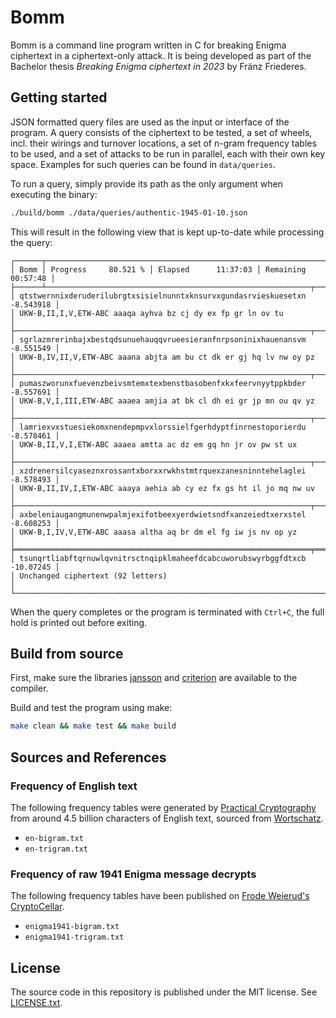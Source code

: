 
# Bomm

Bomm is a command line program written in C for breaking Enigma ciphertext in a ciphertext-only attack. It is being developed as part of the Bachelor thesis *Breaking Enigma ciphertext in 2023* by Fränz Friederes.

## Getting started

JSON formatted query files are used as the input or interface of the program. A query consists of the ciphertext to be tested, a set of wheels, incl. their wirings and turnover locations, a set of n-gram frequency tables to be used, and a set of attacks to be run in parallel, each with their own key space. Examples for such queries can be found in `data/queries`.

To run a query, simply provide its path as the only argument when executing the binary:

```bash
./build/bomm ./data/queries/authentic-1945-01-10.json
```

This will result in the following view that is kept up-to-date while processing the query:

```
┌──────┬───────────────────────────────────────────────────────────────────────┐
│ Bomm │ Progress     80.521 % │ Elapsed      11:37:03 │ Remaining    00:57:48 │
├──────┴───────────────────────────────────────────────────────────┬───────────┤
│ qtstwernnixderuderilubrgtxsisielnunntxknsurvxgundasrvieskuesetxn   -8.543918 │
│ UKW-B,II,I,V,ETW-ABC aaaqa ayhva bz cj dy ex fp gr ln ov tu                  │
├──────────────────────────────────────────────────────────────────┬───────────┤
│ sgrlazmrerinbajxbestqdsunuehauqqvrueesieranfnrpsoninixhauenansvm   -8.551549 │
│ UKW-B,IV,II,V,ETW-ABC aaana abjta am bu ct dk er gj hq lv nw oy pz           │
├──────────────────────────────────────────────────────────────────┬───────────┤
│ pumaszworunxfuevenzbeivsmtemxtexbenstbasobenfxkxfeervnyytppkbder   -8.557691 │
│ UKW-B,V,I,III,ETW-ABC aaaea amjia at bk cl dh ei gr jp mn ou qv yz           │
├──────────────────────────────────────────────────────────────────┬───────────┤
│ lamriexvxstuesiekomxnendepmpvxlorssielfgerhdyptfinrnestoporierdu   -8.578461 │
│ UKW-B,II,V,I,ETW-ABC aaaea amtta ac dz em gq hn jr ov pw st ux               │
├──────────────────────────────────────────────────────────────────┬───────────┤
│ xzdrenersilcyaseznxrossantxborxxrwkhstmtrquexzanesninntehelaglei   -8.578493 │
│ UKW-B,II,IV,I,ETW-ABC aaaya aehia ab cy ez fx gs ht il jo mq nw uv           │
├──────────────────────────────────────────────────────────────────┬───────────┤
│ axbeleniaugangmunenwpalmjexifotbeexyerdwietsndfxanzeiedtxerxstel   -8.608253 │
│ UKW-B,I,IV,V,ETW-ABC aaasa altha aq br dm el fg iw js nv op yz               │
╞══════════════════════════════════════════════════════════════════╤═══════════╡
│ tsunqrtliabftqrnuwlqvnitrsctnqipklmaheefdcabcuworubswyrbggfdtxcb   -10.07245 │
│ Unchanged ciphertext (92 letters)                                            │
└──────────────────────────────────────────────────────────────────────────────┘
```

When the query completes or the program is terminated with `Ctrl+C`, the full hold is printed out before exiting.

## Build from source

First, make sure the libraries [jansson](https://github.com/akheron/jansson) and [criterion](https://github.com/Snaipe/Criterion) are available to the compiler.

Build and test the program using make:

```bash
make clean && make test && make build
```

## Sources and References

### Frequency of English text

The following frequency tables were generated by [Practical Cryptography](http://practicalcryptography.com/cryptanalysis/letter-frequencies-various-languages/english-letter-frequencies/) from around 4.5 billion characters of English text, sourced from [Wortschatz](https://wortschatz-leipzig.de/en).

- `en-bigram.txt`
- `en-trigram.txt`

### Frequency of raw 1941 Enigma message decrypts

The following frequency tables have been published on [Frode Weierud's CryptoCellar](https://cryptocellar.org/bgac/keyofE.html).

- `enigma1941-bigram.txt`
- `enigma1941-trigram.txt`

## License

The source code in this repository is published under the MIT license. See [LICENSE.txt](LICENSE.txt).
